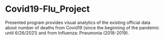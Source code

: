 # Covid19-Flu_Project
Presented program provides visual analytics of the existing official data about number of deaths from Covid19 (since the beginning of the pandemic until 6/26/2021) and from Influenza: Pneumonia (2018-2019). 
